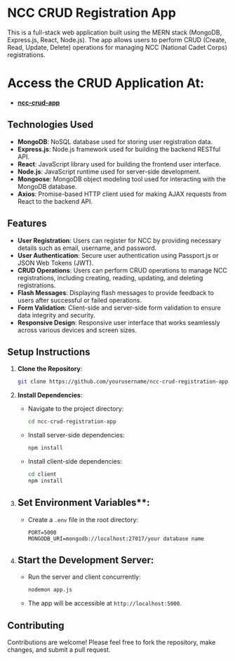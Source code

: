 


# NCC CRUD Registration App

This is a full-stack web application built using the MERN stack (MongoDB, Express.js, React, Node.js). The app allows users to perform CRUD (Create, Read, Update, Delete) operations for managing NCC (National Cadet Corps) registrations.
# Access the CRUD Application At:
- **[ncc-crud-app](https://ncc-crud-app.onrender.com)**


## Technologies Used

- **MongoDB**: NoSQL database used for storing user registration data.
- **Express.js**: Node.js framework used for building the backend RESTful API.
- **React**: JavaScript library used for building the frontend user interface.
- **Node.js**: JavaScript runtime used for server-side development.
- **Mongoose**: MongoDB object modeling tool used for interacting with the MongoDB database.
- **Axios**: Promise-based HTTP client used for making AJAX requests from React to the backend API.

## Features

- **User Registration**: Users can register for NCC by providing necessary details such as email, username, and password.
- **User Authentication**: Secure user authentication using Passport.js or JSON Web Tokens (JWT).
- **CRUD Operations**: Users can perform CRUD operations to manage NCC registrations, including creating, reading, updating, and deleting registrations.
- **Flash Messages**: Displaying flash messages to provide feedback to users after successful or failed operations.
- **Form Validation**: Client-side and server-side form validation to ensure data integrity and security.
- **Responsive Design**: Responsive user interface that works seamlessly across various devices and screen sizes.

## Setup Instructions

1. **Clone the Repository**:
   ```bash
   git clone https://github.com/yourusername/ncc-crud-registration-app.git
   ```

2. **Install Dependencies**:
   - Navigate to the project directory:
     ```bash
     cd ncc-crud-registration-app
     ```
   - Install server-side dependencies:
     ```bash
     npm install
     ```
   - Install client-side dependencies:
     ```bash
     cd client
     npm install
     ```

3. ## Set Environment Variables**:
   - Create a `.env` file in the root directory:
     ```
     PORT=5000
     MONGODB_URI=mongodb://localhost:27017/your database name
     ```

4. ## Start the Development Server:
   - Run the server and client concurrently:
     ```bash
     nodemon app.js 
     ```
   - The app will be accessible at `http://localhost:5000`.

## Contributing

Contributions are welcome! Please feel free to fork the repository, make changes, and submit a pull request.




